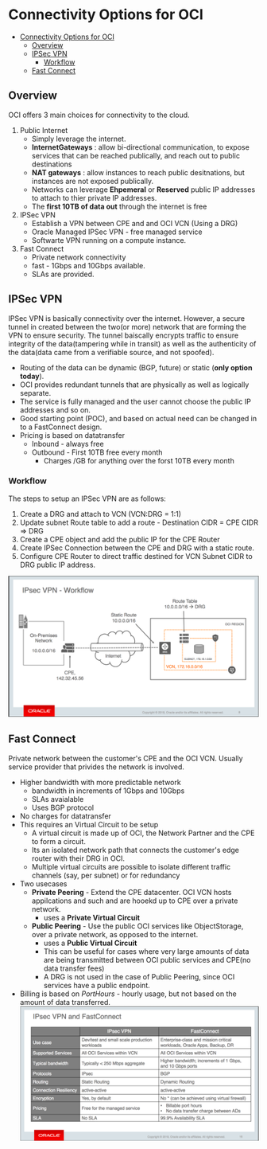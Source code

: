 # Connectivity Options for OCI

- [Connectivity Options for OCI](#connectivity-options-for-oci)
  - [Overview](#overview)
  - [IPSec VPN](#ipsec-vpn)
    - [Workflow](#workflow)
  - [Fast Connect](#fast-connect)


## Overview
OCI offers 3 main choices for connectivity to the cloud.

1. Public Internet
    * Simply leverage the internet.
    * __InternetGateways__ : allow bi-directional communication, to expose services that can be reached publically, and reach out to public destinations
    * __NAT gateways__ : allow instances to reach public desitnations, but instances are not exposed publically.
    * Networks can leverage __Ehpemeral__ or __Reserved__ public IP addresses to attach to thier private IP addresses.
    * The __first 10TB of data out__ through the internet is free
2. IPSec VPN
   * Establish a VPN between CPE and and OCI VCN (Using a DRG)
   * Oracle Managed IPSec VPN - free managed service
   * Softwarte VPN running on a compute instance.
3. Fast Connect
   * Private network connectivity
   * fast - 1Gbps and 10Gbps available.
   * SLAs are provided.

## IPSec VPN

IPSec VPN is basically connectivity over the internet. However, a secure tunnel in created between the two(or more) network that are forming the VPN to ensure security. The tunnel baiscally encrypts traffic to ensure integrity of the data(tampering while in transit) as well as the authenticity of the data(data came from a verifiable source, and not spoofed).

* Routing of the data can be dynamic (BGP, future) or static (__only option today__).
* OCI provides redundant tunnels that are physically as well as logically separate.
* The service is fully managed and the user cannot choose the public IP addresses and so on.
* Good starting point (POC), and based on actual need can be changed in to a FastConnect design.
* Pricing is based on datatransfer
  * Inbound - always free 
  * Outbound - First 10TB free every month
    * Charges /GB for anything over the forst 10TB every month

### Workflow

The steps to setup an IPSec VPN are as follows:

1. Create a DRG and attach to VCN (VCN:DRG = 1:1)
2. Update subnet Route table to add a route - Destination CIDR = CPE CIDR => DRG
3. Create a CPE object and add the public IP for the CPE Router
4. Create IPSec Connection between the CPE and DRG with a static route.
5. Configure CPE Router to direct traffic destined for VCN Subnet CIDR to DRG public IP address.

![IPSec VPN Setup](network/images/IPSecVPN.png)

## Fast Connect

Private network between the customer's CPE and the OCI VCN. Usually service provider that privides the network is involved.

* Higher bandwidth with more predictable network
  * bandwidth in increments of 1Gbps and 10Gbps
  * SLAs avaialable
  * Uses BGP protocol
* No charges for datatransfer
* This requires an Virtual Circuit to be setup
  * A virtual circuit is made up of OCI, the Network Partner and the CPE to form a circuit.
  * Its an isolated network path that connects the customer's edge router with their DRG in OCI.
  * Multiple virtual circuits are possible to isolate different traffic channels (say, per subnet) or for redundancy
* Two usecases
  * __Private Peering__ - Extend the CPE datacenter. OCI VCN hosts appilcations and such and are hooekd up to CPE over a private network.
    * uses a __Private Virtual Circuit__
  * __Public Peering__ - Use the public OCI services like ObjectStorage, over a private network, as opposed to the internet.
    * uses a __Public Virtual Circuit__
    * This can be useful for cases where very large amounts of data are being transmitted between OCI public services and CPE(no data transfer fees)
    * A DRG is not used in the case of Public Peering, since OCI services have a public endpoint.
* Billing is based on _PortHours_ - hourly usage, but not based on the amount of data transferred.
![IPsecVPN vs FastConnect](network/images/IpsecVsFastConnect.png)